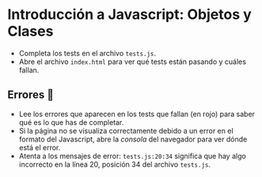 # Introducción a Javascript: Objetos y Clases

- Completa los tests en el archivo `tests.js`.
- Abre el archivo `index.html` para ver qué tests están pasando y cuáles fallan.

## Errores 🐞

- Lee los errores que aparecen en los tests que fallan (en rojo) para saber qué es lo que has de completar.
- Si la página no se visualiza correctamente debido a un error en el formato del Javascript, abre la *consola* del navegador para ver dónde está el error.
- Atenta a los mensajes de error: `tests.js:20:34` significa que hay algo incorrecto en la línea 20, posición 34 del archivo `tests.js`.
